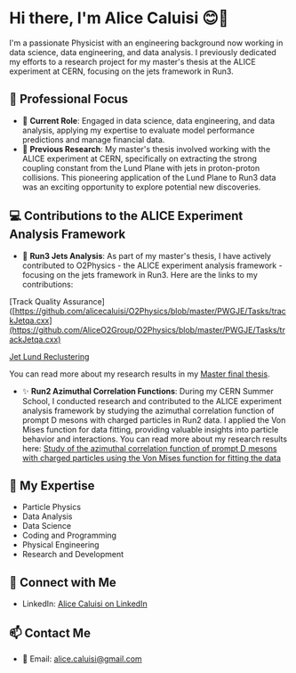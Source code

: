 # Hi there, I'm Alice Caluisi 😊🌼

I'm a passionate Physicist with an engineering background now working in data science, data engineering, and data analysis. I previously dedicated my efforts to a research project for my master's thesis at the ALICE experiment at CERN, focusing on the jets framework in Run3.

## 🌌 Professional Focus
- 💼 **Current Role**: Engaged in data science, data engineering, and data analysis, applying my expertise to evaluate model performance predictions and manage financial data.
- 🔬 **Previous Research**: My master's thesis involved working with the ALICE experiment at CERN, specifically on extracting the strong coupling constant from the Lund Plane with jets in proton-proton collisions. This pioneering application of the Lund Plane to Run3 data was an exciting opportunity to explore potential new discoveries.

## 💻 Contributions to the ALICE Experiment Analysis Framework

- 🌠 **Run3 Jets Analysis**: As part of my master's thesis, I have actively contributed to O2Physics - the ALICE experiment analysis framework - focusing on the jets framework in Run3. Here are the links to my contributions:
  
[Track Quality Assurance]([https://github.com/alicecaluisi/O2Physics/blob/master/PWGJE/Tasks/trackJetqa.cxx](https://github.com/AliceO2Group/O2Physics/blob/master/PWGJE/Tasks/trackJetqa.cxx)

[Jet Lund Reclustering](https://github.com/AliceO2Group/O2Physics/blob/master/PWGJE/Tasks/jetLundReclustering.cxx)

You can read more about my research results in my [Master final thesis](https://studenttheses.uu.nl/handle/20.500.12932/46251).
  
- ✨ **Run2 Azimuthal Correlation Functions**: During my CERN Summer School, I conducted research and contributed to the ALICE experiment analysis framework by studying the azimuthal correlation function of prompt D mesons with charged particles in Run2 data. I applied the Von Mises function for data fitting, providing valuable insights into particle behavior and interactions. You can read more about my research results here: [Study of the azimuthal correlation function of prompt D mesons with charged particles using the Von Mises function for fitting the data](https://alice-collaboration.web.cern.ch/node/35669)

## 🚀 My Expertise

- Particle Physics
- Data Analysis
- Data Science
- Coding and Programming
- Physical Engineering
- Research and Development

## 👋 Connect with Me

- LinkedIn: [Alice Caluisi on LinkedIn](https://www.linkedin.com/in/alice-caluisi-b111b9230/)

## 📫 Contact Me

- 📧 Email: alice.caluisi@gmail.com
